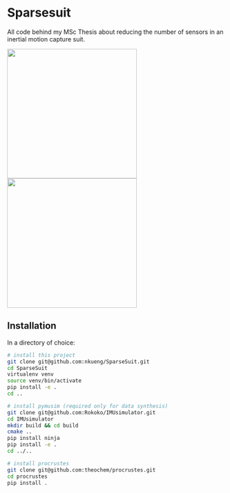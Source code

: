 # Sparsesuit
All code behind my MSc Thesis about reducing the number of sensors in an inertial motion capture suit.

<p float="left">
  <img src="/7.gif" width="300" />
  <img src="/7 (1).gif" width="300" /> 
</p>

## Installation
In a directory of choice:

```bash
# install this project
git clone git@github.com:nkueng/SparseSuit.git
cd SparseSuit
virtualenv venv
source venv/bin/activate
pip install -e .
cd ..

# install pymusim (required only for data synthesis)
git clone git@github.com:Rokoko/IMUsimulator.git
cd IMUsimulator
mkdir build && cd build
cmake ..
pip install ninja
pip install -e .
cd ../..

# install procrustes
git clone git@github.com:theochem/procrustes.git
cd procrustes
pip install .

```
